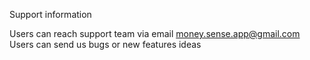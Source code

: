 Support information

Users can reach support team via email money.sense.app@gmail.com
Users can send us bugs or new features ideas
